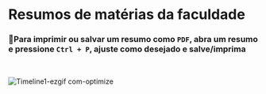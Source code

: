 # Resumos de matérias da faculdade

### 📄Para imprimir ou salvar um resumo como `PDF`, abra um resumo e pressione `Ctrl + P`, ajuste como desejado e salve/imprima

<br>

![Timeline1-ezgif com-optimize](https://github.com/user-attachments/assets/a97a4944-5b91-4a8c-a7a9-3f68aa201588)
